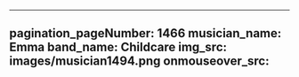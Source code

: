 ------
pagination_pageNumber: 1466
musician_name: Emma
band_name: Childcare
img_src: images/musician1494.png
onmouseover_src: 
------